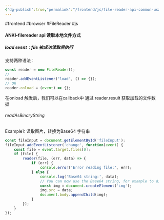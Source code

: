 ```yaml
---
{"dg-publish":true,"permalink":"/frontend/js/file-reader-api-common-usage/","created":"2024-05-29T23:33:13.000+08:00","updated":"2024-05-30T17:54:34.342+08:00"}
---
```


#frontend #browser #FileReader
#js
#### ANKI-filereader api 读取本地文件方式
##### load event：file 被成功读取后执行
支持两种语法：
```js
const reader = new FileReader();
//
reader.addEventListener("load", () => {});
// OR
reader.onload = (event) => {};
```
在onload 触发后，我们可以在callback中 通过 reader.result 获取加载的文件数据
###### readAsBinaryString
Example1: 读取图片，转换为Base64 字符串

```js
const fileInput = document.getElementById('fileInput');
fileInput.addEventListener('change', function(event) {
	const file = event.target.files[0];
	if (file) {
		reader(file, (err, data) => {
			if (err) {
				console.error('Error reading file:', err);
			} else {
				console.log('Base64 string:', data);
				// You can now use the Base64 string, for example to display the image
				const img = document.createElement('img');
				img.src = data;
				document.body.appendChild(img);
			}
		});
	}
});
```

